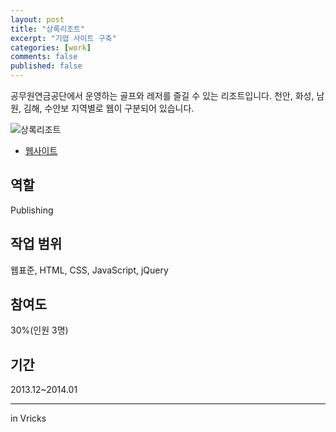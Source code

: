 ```yaml
---
layout: post
title: "상록리조트"
excerpt: "기업 사이트 구축"
categories: [work]
comments: false
published: false
---
```


공무원연금공단에서 운영하는 골프와 레저를 즐길 수 있는 리조트입니다. 천안, 화성, 남원, 김해, 수안보 지역별로 웹이 구분되어 있습니다. 

![상록리조트]({{site.url}}/{{site.baseurl}}img/post-assets/work-sangnokresort.png)

- [웹사이트](https://www.sangnokresort.co.kr)

## 역할
Publishing

## 작업 범위
웹표준, HTML, CSS, JavaScript, jQuery

## 참여도
30%(인원 3명)

## 기간
2013.12~2014.01

---
in Vricks